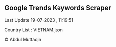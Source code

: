 

## Google Trends Keywords Scraper 
 
Last Update 19-07-2023 , 11:19:51

Country List :
VIETNAM.json



© Abdul Muttaqin 
